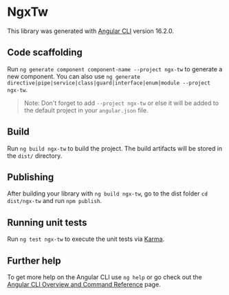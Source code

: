 # NgxTw

This library was generated with [Angular CLI](https://github.com/angular/angular-cli) version 16.2.0.

## Code scaffolding

Run `ng generate component component-name --project ngx-tw` to generate a new component. You can also use `ng generate directive|pipe|service|class|guard|interface|enum|module --project ngx-tw`.
> Note: Don't forget to add `--project ngx-tw` or else it will be added to the default project in your `angular.json` file. 

## Build

Run `ng build ngx-tw` to build the project. The build artifacts will be stored in the `dist/` directory.

## Publishing

After building your library with `ng build ngx-tw`, go to the dist folder `cd dist/ngx-tw` and run `npm publish`.

## Running unit tests

Run `ng test ngx-tw` to execute the unit tests via [Karma](https://karma-runner.github.io).

## Further help

To get more help on the Angular CLI use `ng help` or go check out the [Angular CLI Overview and Command Reference](https://angular.io/cli) page.

